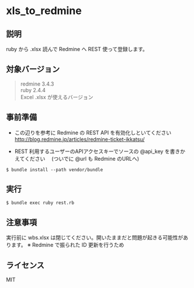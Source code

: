 
# xls_to_redmine


## 説明

ruby から .xlsx 読んで Redmine へ REST 使って登録します。


## 対象バージョン
> redmine 3.4.3  
> ruby 2.4.4  
> Excel .xlsx が使えるバージョン  


## 事前準備

+ この辺りを参考に Redmine の REST API を有効化しといてください
http://blog.redmine.jp/articles/redmine-ticket-ikkatsu/

+ REST 利用するユーザーのAPIアクセスキーでソースの @api_key を書きかえてください
　(ついでに @url も Redmine のURLへ)

```
$ bundle install --path vendor/bundle
```


## 実行
```
$ bundle exec ruby rest.rb
```


## 注意事項

実行前に wbs.xlsx は閉じてください。開いたままだと問題が起きる可能性があります。
※ Redmine で振られた ID 更新を行うため


## ライセンス

MIT
